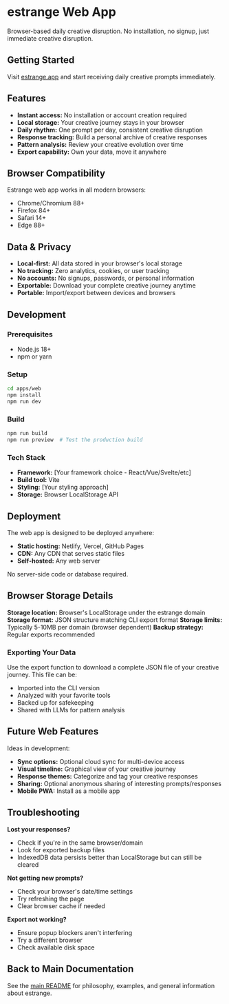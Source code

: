 # estrange Web App

Browser-based daily creative disruption. No installation, no signup, just immediate creative disruption.

## Getting Started

Visit [estrange.app](https://estrange.app) and start receiving daily creative prompts immediately.

## Features

- **Instant access:** No installation or account creation required
- **Local storage:** Your creative journey stays in your browser
- **Daily rhythm:** One prompt per day, consistent creative disruption
- **Response tracking:** Build a personal archive of creative responses
- **Pattern analysis:** Review your creative evolution over time
- **Export capability:** Own your data, move it anywhere

## Browser Compatibility

Estrange web app works in all modern browsers:
- Chrome/Chromium 88+
- Firefox 84+
- Safari 14+
- Edge 88+

## Data & Privacy

- **Local-first:** All data stored in your browser's local storage
- **No tracking:** Zero analytics, cookies, or user tracking
- **No accounts:** No signups, passwords, or personal information
- **Exportable:** Download your complete creative journey anytime
- **Portable:** Import/export between devices and browsers

## Development

### Prerequisites
- Node.js 18+
- npm or yarn

### Setup
```bash
cd apps/web
npm install
npm run dev
```

### Build
```bash
npm run build
npm run preview  # Test the production build
```

### Tech Stack
- **Framework:** [Your framework choice - React/Vue/Svelte/etc]
- **Build tool:** Vite
- **Styling:** [Your styling approach]
- **Storage:** Browser LocalStorage API

## Deployment

The web app is designed to be deployed anywhere:
- **Static hosting:** Netlify, Vercel, GitHub Pages
- **CDN:** Any CDN that serves static files
- **Self-hosted:** Any web server

No server-side code or database required.

## Browser Storage Details

**Storage location:** Browser's LocalStorage under the estrange domain
**Storage format:** JSON structure matching CLI export format
**Storage limits:** Typically 5-10MB per domain (browser dependent)
**Backup strategy:** Regular exports recommended

### Exporting Your Data
Use the export function to download a complete JSON file of your creative journey. This file can be:
- Imported into the CLI version
- Analyzed with your favorite tools
- Backed up for safekeeping
- Shared with LLMs for pattern analysis

## Future Web Features

Ideas in development:
- **Sync options:** Optional cloud sync for multi-device access
- **Visual timeline:** Graphical view of your creative journey
- **Response themes:** Categorize and tag your creative responses
- **Sharing:** Optional anonymous sharing of interesting prompts/responses
- **Mobile PWA:** Install as a mobile app

## Troubleshooting

**Lost your responses?**
- Check if you're in the same browser/domain
- Look for exported backup files
- IndexedDB data persists better than LocalStorage but can still be cleared

**Not getting new prompts?**
- Check your browser's date/time settings
- Try refreshing the page
- Clear browser cache if needed

**Export not working?**
- Ensure popup blockers aren't interfering
- Try a different browser
- Check available disk space

## Back to Main Documentation
See the [main README](../../README.md) for philosophy, examples, and general information about estrange.
